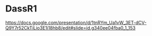 # DassR1
https://docs.google.com/presentation/d/1tnRYm_Ua1vW_3ET-dCV-Q9Y7r52CkTiLio3E1i18hb8/edit#slide=id.g340ee04fba0_1_153
